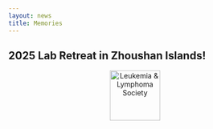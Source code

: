 ```yaml
---
layout: news
title: Memories
---
```


## 2025 Lab Retreat in Zhoushan Islands!

<div align="center">
  <img src="/assets/img/2025retreat.png" alt="Leukemia & Lymphoma Society" height="100">  
</div>
